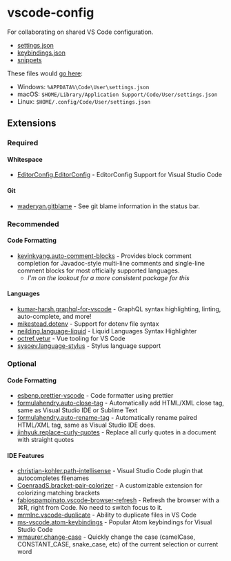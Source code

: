# vscode-config

For collaborating on shared VS Code configuration.

- [settings.json](./settings.jsonc)
- [keybindings.json](./keybindings.json)
- [snippets](./snippets)

These files would [go here](https://code.visualstudio.com/docs/getstarted/settings#_settings-file-locations):

- Windows: `%APPDATA%\Code\User\settings.json`
- macOS: `$HOME/Library/Application Support/Code/User/settings.json`
- Linux: `$HOME/.config/Code/User/settings.json`


## Extensions

### Required

#### Whitespace
- [EditorConfig.EditorConfig](https://marketplace.visualstudio.com/items?itemName=EditorConfig.EditorConfig) - EditorConfig Support for Visual Studio Code

#### Git
- [waderyan.gitblame](https://marketplace.visualstudio.com/items?itemName=waderyan.gitblame) - See git blame information in the status bar.


### Recommended

#### Code Formatting
- [kevinkyang.auto-comment-blocks](https://marketplace.visualstudio.com/items?itemName=kevinkyang.auto-comment-blocks) - Provides block comment completion for Javadoc-style multi-line comments and single-line comment blocks for most officially supported languages.
	- _I'm on the lookout for a more consistent package for this_

#### Languages
- [kumar-harsh.graphql-for-vscode](https://marketplace.visualstudio.com/items?itemName=kumar-harsh.graphql-for-vscode) - GraphQL syntax highlighting, linting, auto-complete, and more!
- [mikestead.dotenv](https://marketplace.visualstudio.com/items?itemName=mikestead.dotenv) - Support for dotenv file syntax
- [neilding.language-liquid](https://marketplace.visualstudio.com/items?itemName=neilding.language-liquid) - Liquid Languages Syntax Highlighter
- [octref.vetur](https://marketplace.visualstudio.com/items?itemName=octref.vetur) - Vue tooling for VS Code
- [sysoev.language-stylus](https://marketplace.visualstudio.com/items?itemName=sysoev.language-stylus) - Stylus language support

### Optional

#### Code Formatting
- [esbenp.prettier-vscode](https://marketplace.visualstudio.com/items?itemName=esbenp.prettier-vscode) - Code formatter using prettier
- [formulahendry.auto-close-tag](https://marketplace.visualstudio.com/items?itemName=formulahendry.auto-close-tag) - Automatically add HTML/XML close tag, same as Visual Studio IDE or Sublime Text
- [formulahendry.auto-rename-tag](https://marketplace.visualstudio.com/items?itemName=formulahendry.auto-rename-tag) - Automatically rename paired HTML/XML tag, same as Visual Studio IDE does.
- [jinhyuk.replace-curly-quotes](https://marketplace.visualstudio.com/items?itemName=jinhyuk.replace-curly-quotes) - Replace all curly quotes in a document with straight quotes

#### IDE Features
- [christian-kohler.path-intellisense](https://marketplace.visualstudio.com/items?itemName=christian-kohler.path-intellisense) - Visual Studio Code plugin that autocompletes filenames
- [CoenraadS.bracket-pair-colorizer](https://marketplace.visualstudio.com/items?itemName=CoenraadS.bracket-pair-colorizer) - A customizable extension for colorizing matching brackets
- [fabiospampinato.vscode-browser-refresh](https://marketplace.visualstudio.com/items?itemName=fabiospampinato.vscode-browser-refresh) - Refresh the browser with a ⌘R, right from Code. No need to switch focus to it.
- [mrmlnc.vscode-duplicate](https://marketplace.visualstudio.com/items?itemName=mrmlnc.vscode-duplicate) - Ability to duplicate files in VS Code
- [ms-vscode.atom-keybindings](https://marketplace.visualstudio.com/items?itemName=ms-vscode.atom-keybindings) - Popular Atom keybindings for Visual Studio Code
- [wmaurer.change-case](https://marketplace.visualstudio.com/items?itemName=wmaurer.change-case) - Quickly change the case (camelCase, CONSTANT_CASE, snake_case, etc) of the current selection or current word

